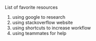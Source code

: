 List of favorite resources

1. using google to research
2. using stackoverflow website
3. using shortcuts to increase workflow
4. using teammates for help
